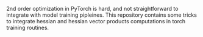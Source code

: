 2nd order optimization in PyTorch is hard, and not straightforward to integrate with model training pipleines. 
This repository contains some tricks to integrate hessian and hessian vector products computations in torch training routines.
